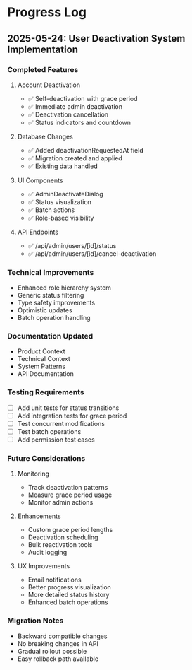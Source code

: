 # Progress Log

## 2025-05-24: User Deactivation System Implementation

### Completed Features

1. Account Deactivation

   - ✅ Self-deactivation with grace period
   - ✅ Immediate admin deactivation
   - ✅ Deactivation cancellation
   - ✅ Status indicators and countdown

2. Database Changes

   - ✅ Added deactivationRequestedAt field
   - ✅ Migration created and applied
   - ✅ Existing data handled

3. UI Components

   - ✅ AdminDeactivateDialog
   - ✅ Status visualization
   - ✅ Batch actions
   - ✅ Role-based visibility

4. API Endpoints
   - ✅ /api/admin/users/[id]/status
   - ✅ /api/admin/users/[id]/cancel-deactivation

### Technical Improvements

- Enhanced role hierarchy system
- Generic status filtering
- Type safety improvements
- Optimistic updates
- Batch operation handling

### Documentation Updated

- Product Context
- Technical Context
- System Patterns
- API Documentation

### Testing Requirements

- [ ] Add unit tests for status transitions
- [ ] Add integration tests for grace period
- [ ] Test concurrent modifications
- [ ] Test batch operations
- [ ] Add permission test cases

### Future Considerations

1. Monitoring

   - Track deactivation patterns
   - Measure grace period usage
   - Monitor admin actions

2. Enhancements

   - Custom grace period lengths
   - Deactivation scheduling
   - Bulk reactivation tools
   - Audit logging

3. UX Improvements
   - Email notifications
   - Better progress visualization
   - More detailed status history
   - Enhanced batch operations

### Migration Notes

- Backward compatible changes
- No breaking changes in API
- Gradual rollout possible
- Easy rollback path available
